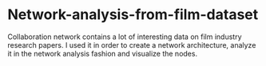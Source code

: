 # Network-analysis-from-film-dataset
Collaboration network contains a lot of interesting data on film industry research papers. I used it in order to create a network architecture, analyze it in the network analysis fashion and visualize the nodes.